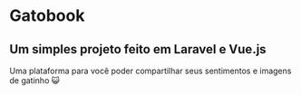 # Gatobook
## Um simples projeto feito em Laravel e Vue.js

Uma plataforma para você poder compartilhar seus sentimentos e imagens de gatinho 😺
